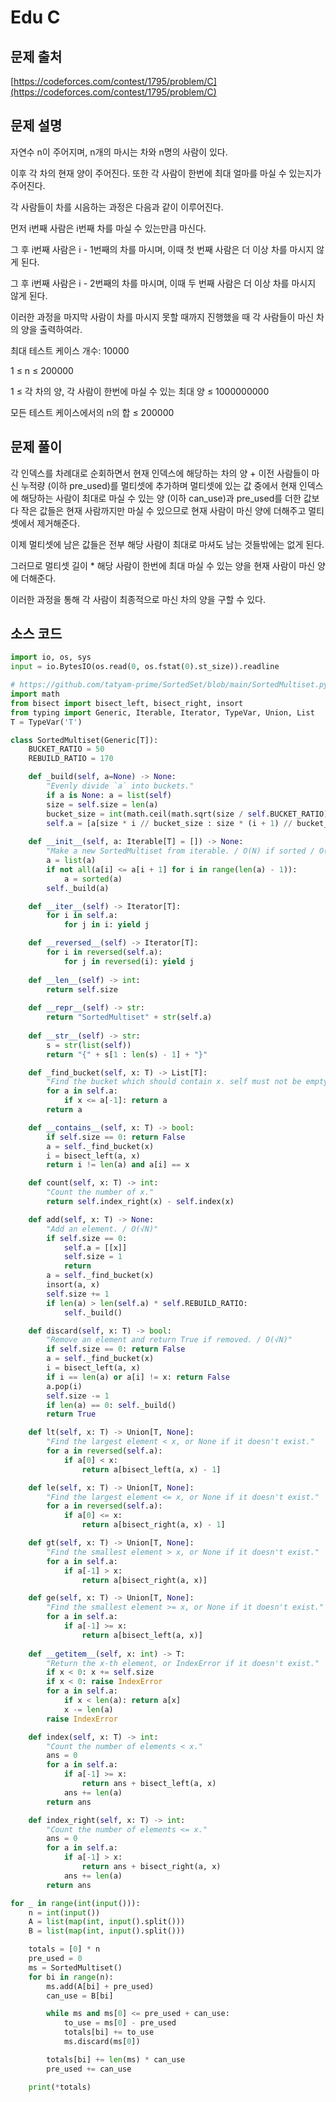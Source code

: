 # Edu C

## 문제 출처

[https://codeforces.com/contest/1795/problem/C](https://codeforces.com/contest/1795/problem/C)

## 문제 설명

자연수 n이 주어지며, n개의 마시는 차와 n명의 사람이 있다.

이후 각 차의 현재 양이 주어진다. 또한 각 사람이 한번에 최대 얼마를 마실 수 있는지가 주어진다.

각 사람들이 차를 시음하는 과정은 다음과 같이 이루어진다.

먼저 i번째 사람은 i번째 차를 마실 수 있는만큼 마신다.

그 후 i번째 사람은 i - 1번째의 차를 마시며, 이때 첫 번째 사람은 더 이상 차를 마시지 않게 된다.

그 후 i번째 사람은 i - 2번째의 차를 마시며, 이때 두 번째 사람은 더 이상 차를 마시지 않게 된다.

이러한 과정을 마지막 사람이 차를 마시지 못할 때까지 진행했을 때 각 사람들이 마신 차의 양을 출력하여라.

최대 테스트 케이스 개수: 10000

1 ≤ n ≤ 200000

1 ≤ 각 차의 양, 각 사람이 한번에 마실 수 있는 최대 양 ≤ 1000000000

모든 테스트 케이스에서의 n의 합 ≤ 200000 

## 문제 풀이

각 인덱스를 차례대로 순회하면서 현재 인덱스에 해당하는 차의 양 + 이전 사람들이 마신 누적량 (이하 pre_used)를 멀티셋에 추가하며 멀티셋에 있는 값 중에서 현재 인덱스에 해당하는 사람이 최대로 마실 수 있는 양 (이하 can_use)과 pre_used를 더한 값보다 작은 값들은 현재 사람까지만 마실 수 있으므로 현재 사람이 마신 양에 더해주고 멀티셋에서 제거해준다.

이제 멀티셋에 남은 값들은 전부 해당 사람이 최대로 마셔도 남는 것들밖에는 없게 된다.

그러므로 멀티셋 길이 * 해당 사람이 한번에 최대 마실 수 있는 양을 현재 사람이 마신 양에 더해준다.

이러한 과정을 통해 각 사람이 최종적으로 마신 차의 양을 구할 수 있다.

## 소스 코드

```python
import io, os, sys
input = io.BytesIO(os.read(0, os.fstat(0).st_size)).readline

# https://github.com/tatyam-prime/SortedSet/blob/main/SortedMultiset.py
import math
from bisect import bisect_left, bisect_right, insort
from typing import Generic, Iterable, Iterator, TypeVar, Union, List
T = TypeVar('T')

class SortedMultiset(Generic[T]):
    BUCKET_RATIO = 50
    REBUILD_RATIO = 170

    def _build(self, a=None) -> None:
        "Evenly divide `a` into buckets."
        if a is None: a = list(self)
        size = self.size = len(a)
        bucket_size = int(math.ceil(math.sqrt(size / self.BUCKET_RATIO)))
        self.a = [a[size * i // bucket_size : size * (i + 1) // bucket_size] for i in range(bucket_size)]
    
    def __init__(self, a: Iterable[T] = []) -> None:
        "Make a new SortedMultiset from iterable. / O(N) if sorted / O(N log N)"
        a = list(a)
        if not all(a[i] <= a[i + 1] for i in range(len(a) - 1)):
            a = sorted(a)
        self._build(a)

    def __iter__(self) -> Iterator[T]:
        for i in self.a:
            for j in i: yield j

    def __reversed__(self) -> Iterator[T]:
        for i in reversed(self.a):
            for j in reversed(i): yield j
    
    def __len__(self) -> int:
        return self.size
    
    def __repr__(self) -> str:
        return "SortedMultiset" + str(self.a)
    
    def __str__(self) -> str:
        s = str(list(self))
        return "{" + s[1 : len(s) - 1] + "}"

    def _find_bucket(self, x: T) -> List[T]:
        "Find the bucket which should contain x. self must not be empty."
        for a in self.a:
            if x <= a[-1]: return a
        return a

    def __contains__(self, x: T) -> bool:
        if self.size == 0: return False
        a = self._find_bucket(x)
        i = bisect_left(a, x)
        return i != len(a) and a[i] == x

    def count(self, x: T) -> int:
        "Count the number of x."
        return self.index_right(x) - self.index(x)

    def add(self, x: T) -> None:
        "Add an element. / O(√N)"
        if self.size == 0:
            self.a = [[x]]
            self.size = 1
            return
        a = self._find_bucket(x)
        insort(a, x)
        self.size += 1
        if len(a) > len(self.a) * self.REBUILD_RATIO:
            self._build()

    def discard(self, x: T) -> bool:
        "Remove an element and return True if removed. / O(√N)"
        if self.size == 0: return False
        a = self._find_bucket(x)
        i = bisect_left(a, x)
        if i == len(a) or a[i] != x: return False
        a.pop(i)
        self.size -= 1
        if len(a) == 0: self._build()
        return True

    def lt(self, x: T) -> Union[T, None]:
        "Find the largest element < x, or None if it doesn't exist."
        for a in reversed(self.a):
            if a[0] < x:
                return a[bisect_left(a, x) - 1]

    def le(self, x: T) -> Union[T, None]:
        "Find the largest element <= x, or None if it doesn't exist."
        for a in reversed(self.a):
            if a[0] <= x:
                return a[bisect_right(a, x) - 1]

    def gt(self, x: T) -> Union[T, None]:
        "Find the smallest element > x, or None if it doesn't exist."
        for a in self.a:
            if a[-1] > x:
                return a[bisect_right(a, x)]

    def ge(self, x: T) -> Union[T, None]:
        "Find the smallest element >= x, or None if it doesn't exist."
        for a in self.a:
            if a[-1] >= x:
                return a[bisect_left(a, x)]
    
    def __getitem__(self, x: int) -> T:
        "Return the x-th element, or IndexError if it doesn't exist."
        if x < 0: x += self.size
        if x < 0: raise IndexError
        for a in self.a:
            if x < len(a): return a[x]
            x -= len(a)
        raise IndexError

    def index(self, x: T) -> int:
        "Count the number of elements < x."
        ans = 0
        for a in self.a:
            if a[-1] >= x:
                return ans + bisect_left(a, x)
            ans += len(a)
        return ans

    def index_right(self, x: T) -> int:
        "Count the number of elements <= x."
        ans = 0
        for a in self.a:
            if a[-1] > x:
                return ans + bisect_right(a, x)
            ans += len(a)
        return ans

for _ in range(int(input())):
    n = int(input())
    A = list(map(int, input().split()))
    B = list(map(int, input().split()))

    totals = [0] * n
    pre_used = 0
    ms = SortedMultiset()
    for bi in range(n):
        ms.add(A[bi] + pre_used)
        can_use = B[bi]

        while ms and ms[0] <= pre_used + can_use:
            to_use = ms[0] - pre_used
            totals[bi] += to_use
            ms.discard(ms[0])

        totals[bi] += len(ms) * can_use
        pre_used += can_use

    print(*totals)
```